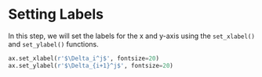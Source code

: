 # Setting Labels

In this step, we will set the labels for the x and y-axis using the `set_xlabel()` and `set_ylabel()` functions.

```python
ax.set_xlabel(r'$\Delta_i^j$', fontsize=20)
ax.set_ylabel(r'$\Delta_{i+1}^j$', fontsize=20)
```
